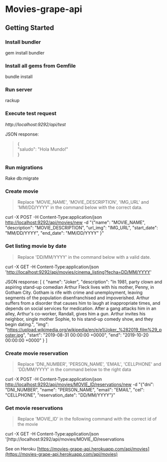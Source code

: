 # Movies-grape-api

## Getting Started

### Install bundler

gem install bundler

### Install all gems from Gemfile

bundle install

### Run server

rackup

### Execute test request

*http://localhost:9292/api/test*

JSON response: 

> {  
> "saludo": "Hola Mundo!"  
> }

### Run migrations

Rake db:migrate

### Create movie

> Replace 'MOVIE_NAME', 'MOVIE_DESCRIPTION', 'IMG_URL' and 'MM/DD/YYYY' in the command below with the correct data.

curl -X POST -H Content-Type:application/json [http://localhost:9292/api/movies/new](http://localhost:9292/api/movies/new) -d "{"name": "MOVIE_NAME", "description": "MOVIE_DESCRIPTION", "url_img": "IMG_URL", "start_date": "MM/DD/YYYY", "end_date": "MM/DD/YYYY" }"

### Get listing movie by date

> Replace 'DD/MM/YYYY' in the command below with a valid date.

curl -X GET -H Content-Type:application/json '[http://localhost:9292/api/movies/cinema_listing?fecha=DD/MM/YYYY](http://localhost:9292/api/movies/cinema_listing?fecha=DD/MM/AAAA)'

JSON response: 
[
  {
    "name": "Joker",
    "description": "In 1981, party clown and aspiring stand-up comedian Arthur Fleck lives with his mother, Penny, in Gotham City. Gotham is rife with crime and unemployment, leaving segments of the population disenfranchised and impoverished. Arthur suffers from a disorder that causes him to laugh at inappropriate times, and depends on social services for medication. After a gang attacks him in an alley, Arthur's co-worker, Randall, gives him a gun. Arthur invites his neighbor, single mother Sophie, to his stand-up comedy show, and they begin dating.",
    "img": "https://upload.wikimedia.org/wikipedia/en/e/e1/Joker_%282019_film%29_poster.jpg",
    "start": "2019-08-31 00:00:00 +0000",
    "end": "2019-10-20 00:00:00 +0000"
  }
]

### Create movie reservation

> Replace 'DNI_NUMBER', 'PERSON_NAME', 'EMAIL', 'CELLPHONE' and 'DD/MM/YYYY' in the command below to the right data

curl -X POST -H Content-Type:application/json [http://localhost:9292/api/movies/MOVIE_ID/reservations/new](http://localhost:9292/api/movies/MOVIE_ID/reservations/new) -d "{"dni": "DNI_NUMBER", "name": "PERSON_NAME", "email": "EMAIL", "cel": "CELLPHONE", "reservation_date": "DD/MM/YYYY"}"

### Get movie reservations

>Replace 'MOVIE_ID' in the following command with the correct id of the movie
>
curl -X GET -H Content-Type:application/json '[http://localhost:9292/api/movies/MOVIE_ID/reservations

See on Heroku [https://movies-grape-api.herokuapp.com/api/movies](https://movies-grape-api.herokuapp.com/api/movies)
